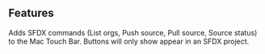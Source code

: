 ## Features

Adds SFDX commands (List orgs, Push source, Pull source, Source status) to the Mac Touch Bar.
Buttons will only show appear in an SFDX project.
